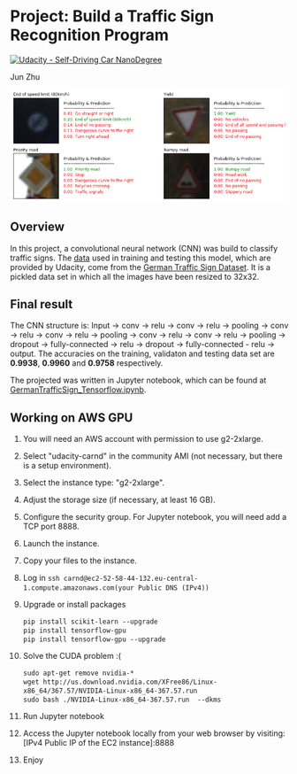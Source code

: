 # Project: Build a Traffic Sign Recognition Program
[![Udacity - Self-Driving Car NanoDegree](https://s3.amazonaws.com/udacity-sdc/github/shield-carnd.svg)](http://www.udacity.com/drive)

Jun Zhu

![alt text](highlight1.png)

## Overview

In this project, a convolutional neural network (CNN) was build to classify traffic signs. The [data](https://d17h27t6h515a5.cloudfront.net/topher/2016/November/581faac4_traffic-signs-data/traffic-signs-data.zip) used in training and testing this model, which are provided by Udacity, come from the [German Traffic Sign Dataset](http://benchmark.ini.rub.de/?section=gtsrb&subsection=dataset). It is a pickled data set in which all the images have been resized to 32x32.

## Final result

The CNN structure is: Input -> conv -> relu -> conv -> relu -> pooling -> conv -> relu -> conv -> relu -> pooling -> conv -> relu -> conv -> relu -> pooling -> dropout -> fully-connected -> relu -> dropout -> fully-connected - relu -> output. The accuracies on the training, validaton and testing data set are **0.9938**, **0.9960** and **0.9758** respectively.

The projected was written in Jupyter notebook, which can be found at [GermanTrafficSign_Tensorflow.ipynb](./GermanTrafficSign_Tensorflow.ipynb).

## Working on AWS GPU

1. You will need an AWS account with permission to use g2-2xlarge.

2. Select "udacity-carnd" in the community AMI (not necessary, but there is a setup environment).

3. Select the instance type: "g2-2xlarge".
 
4. Adjust the storage size (if necessary, at least 16 GB).

5. Configure the security group. For Jupyter notebook, you will need add a TCP port 8888.

6. Launch the instance.

7. Copy your files to the instance.

8. Log in
   `ssh carnd@ec2-52-58-44-132.eu-central-1.compute.amazonaws.com(your Public DNS (IPv4))`

9. Upgrade or install packages
    ```
    pip install scikit-learn --upgrade
    pip install tensorflow-gpu
    pip install tensorflow-gpu --upgrade
    ```
10. Solve the CUDA problem :(
    ```
    sudo apt-get remove nvidia-*
    wget http://us.download.nvidia.com/XFree86/Linux-x86_64/367.57/NVIDIA-Linux-x86_64-367.57.run
    sudo bash ./NVIDIA-Linux-x86_64-367.57.run  --dkms
    ```

11. Run Jupyter notebook

12. Access the Jupyter notebook locally from your web browser by visiting: [IPv4 Public IP of the EC2 instance]:8888

13. Enjoy
